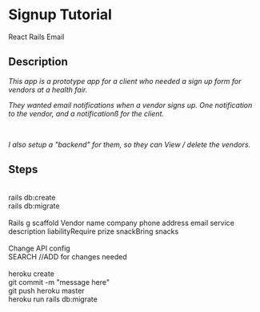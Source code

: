 # Signup Tutorial

React
Rails
Email

## Description

_This app is a prototype app for a client who needed a sign up form for vendors at a health fair._
<br/>

_They wanted email notifications when a vendor signs up. One notification to the vendor, and a notificationß for the client._

 <br />

_I also setup a "backend" for them, so they can View / delete the vendors._

## Steps

<br />
rails db:create
<br />
rails db:migrate
<br />
<br />
Rails g scaffold Vendor name company phone address email service description liabilityRequire prize snackBring snacks
<br />
<br />
Change API config
<br />
SEARCH //ADD for changes needed
<br />
<br />
heroku create <name of your backend>
<br />
git commit -m "message here"
<br />
git push heroku master
<br />
heroku run rails db:migrate
